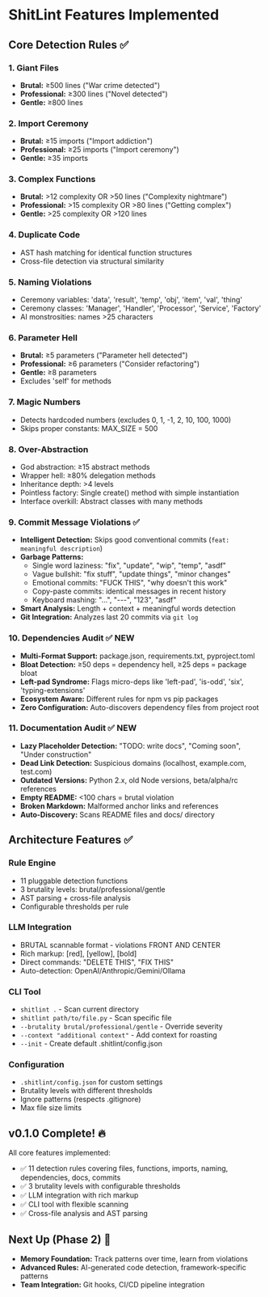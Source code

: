 # ShitLint Features Implemented

## Core Detection Rules ✅

### 1. Giant Files
- **Brutal:** ≥500 lines ("War crime detected")
- **Professional:** ≥300 lines ("Novel detected") 
- **Gentle:** ≥800 lines

### 2. Import Ceremony
- **Brutal:** ≥15 imports ("Import addiction")
- **Professional:** ≥25 imports ("Import ceremony")
- **Gentle:** ≥35 imports

### 3. Complex Functions
- **Brutal:** >12 complexity OR >50 lines ("Complexity nightmare")
- **Professional:** >15 complexity OR >80 lines ("Getting complex")
- **Gentle:** >25 complexity OR >120 lines

### 4. Duplicate Code
- AST hash matching for identical function structures
- Cross-file detection via structural similarity

### 5. Naming Violations
- Ceremony variables: 'data', 'result', 'temp', 'obj', 'item', 'val', 'thing'
- Ceremony classes: 'Manager', 'Handler', 'Processor', 'Service', 'Factory'
- AI monstrosities: names >25 characters

### 6. Parameter Hell
- **Brutal:** ≥5 parameters ("Parameter hell detected")
- **Professional:** ≥6 parameters ("Consider refactoring")
- **Gentle:** ≥8 parameters
- Excludes 'self' for methods

### 7. Magic Numbers
- Detects hardcoded numbers (excludes 0, 1, -1, 2, 10, 100, 1000)
- Skips proper constants: MAX_SIZE = 500

### 8. Over-Abstraction
- God abstraction: ≥15 abstract methods
- Wrapper hell: ≥80% delegation methods
- Inheritance depth: >4 levels
- Pointless factory: Single create() method with simple instantiation
- Interface overkill: Abstract classes with many methods

### 9. Commit Message Violations ✅ 
- **Intelligent Detection:** Skips good conventional commits (`feat: meaningful description`)
- **Garbage Patterns:**
  - Single word laziness: "fix", "update", "wip", "temp", "asdf"
  - Vague bullshit: "fix stuff", "update things", "minor changes"
  - Emotional commits: "FUCK THIS", "why doesn't this work"
  - Copy-paste commits: identical messages in recent history
  - Keyboard mashing: "...", "---", "123", "asdf"
- **Smart Analysis:** Length + context + meaningful words detection
- **Git Integration:** Analyzes last 20 commits via `git log`

### 10. Dependencies Audit ✅ NEW
- **Multi-Format Support:** package.json, requirements.txt, pyproject.toml
- **Bloat Detection:** ≥50 deps = dependency hell, ≥25 deps = package bloat
- **Left-pad Syndrome:** Flags micro-deps like 'left-pad', 'is-odd', 'six', 'typing-extensions'
- **Ecosystem Aware:** Different rules for npm vs pip packages
- **Zero Configuration:** Auto-discovers dependency files from project root

### 11. Documentation Audit ✅ NEW
- **Lazy Placeholder Detection:** "TODO: write docs", "Coming soon", "Under construction"
- **Dead Link Detection:** Suspicious domains (localhost, example.com, test.com)
- **Outdated Versions:** Python 2.x, old Node versions, beta/alpha/rc references
- **Empty README:** <100 chars = brutal violation
- **Broken Markdown:** Malformed anchor links and references
- **Auto-Discovery:** Scans README files and docs/ directory

## Architecture Features ✅

### Rule Engine
- 11 pluggable detection functions
- 3 brutality levels: brutal/professional/gentle
- AST parsing + cross-file analysis
- Configurable thresholds per rule

### LLM Integration
- BRUTAL scannable format - violations FRONT AND CENTER
- Rich markup: [red], [yellow], [bold]
- Direct commands: "DELETE THIS", "FIX THIS"
- Auto-detection: OpenAI/Anthropic/Gemini/Ollama

### CLI Tool
- `shitlint .` - Scan current directory
- `shitlint path/to/file.py` - Scan specific file
- `--brutality brutal/professional/gentle` - Override severity
- `--context "additional context"` - Add context for roasting
- `--init` - Create default .shitlint/config.json

### Configuration
- `.shitlint/config.json` for custom settings
- Brutality levels with different thresholds
- Ignore patterns (respects .gitignore)
- Max file size limits

## v0.1.0 Complete! 🔥
All core features implemented:
- ✅ 11 detection rules covering files, functions, imports, naming, dependencies, docs, commits
- ✅ 3 brutality levels with configurable thresholds
- ✅ LLM integration with rich markup
- ✅ CLI tool with flexible scanning
- ✅ Cross-file analysis and AST parsing

## Next Up (Phase 2) 🚀
- **Memory Foundation:** Track patterns over time, learn from violations
- **Advanced Rules:** AI-generated code detection, framework-specific patterns
- **Team Integration:** Git hooks, CI/CD pipeline integration